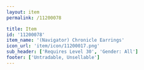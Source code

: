 ```yaml
---
layout: item
permalink: /11200078

title: Item
id: '11200078'
item_name: '(Navigator) Chronicle Earrings'
icon_url: 'item/icon/11200017.png'
sub_header: ['Requires Level 30', 'Gender: All']
footer: ['Untradable, Unsellable']
---
```

